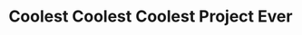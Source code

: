 ---
title: "Coolest Coolest Coolest Project Ever"
description: "This was a cool cool project. The best ever made"
respository: "https://github.com/cool-cool-project-repo"
thumbnail: "ball.png"
languages: "JavaScript"
---